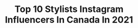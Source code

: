 ---
title: Top 10 Stylists Instagram Influencers In Canada In 2021
description: >-
  Find top stylists Instagram influencers in Canada in 2021. Most popular hashtags: #ad #halloween #sponsored.
platform: Instagram
hits: 185
text_top: Analyze the most popular Instagram influencers on inBeat.
text_bottom: Our search engine has 185 Instagram influencers like this in Canada for you to contact.
profiles:
  - username: "claudianovoa_01"
    fullname: >-
      CLAUDIA NOVOA
    bio: >-
      Stylist | @claudian_stylist X X l l l BE A LIGHT IN THIS WORLD💫
    location: "Canada"
    followers: 17955
    engagement: 451
    commentsToLikes: 0.596824
    id: ck14gykaa7nmo0i19t2t29tou
    verified: false
    hashtags: "#downtown, #calaveras, #cloudscape, #halloween"
  - username: "ericaonfashion"
    fullname: >-
      Erica Wark
    bio: >-
      Talking and sharing everything fashion. Celebrity Stylist. Fashion Expert.
    location: "Canada"
    followers: 38860
    engagement: 234
    commentsToLikes: 0.091601
    id: ck14h64zz8q5z0i19y8u8wbpl
    verified: false
    hashtags: "#styletips, #warkit, #ad, #denim"
  - username: "styleconceptblog"
    fullname: >-
      SC BY ELENA | CANADIAN BLOGGER
    bio: >-
      𝕋𝕠𝕣𝕠𝕟𝕥𝕠 ⁣FASHION ★ BEAUTY ★ LIFESTYLE Home + Fashion Stylist and Content Creator Inquiries ✉️ style.concept.hd@gmail.com ⇩ THE LATEST 👩🏼‍💻
    location: "Canada"
    followers: 20979
    engagement: 288
    commentsToLikes: 0.236058
    id: ck5cdo8vzjho50i111icuxhgi
    verified: false
    hashtags: "#gorgeousgrowth, #liketkit, #diyprojects, #viviscaljourney"
  - username: "shann.hardy"
    fullname: >-
      Shannon Hardy
    bio: >-
      ☆ Ryerson Fashion Design Grad ☆ Designer • Stylist ☆ 💍 @sir.jasonhardy
    location: "Canada"
    followers: 3325
    engagement: 1058
    commentsToLikes: 0.430886
    id: ck5zu70ma1sz10i14xj1wr3nm
    verified: false
    hashtags: "#tagtowin, #gifted, #supportlocal, #ariaclothingboutique"
  - username: "styledbyamrita"
    fullname: >-
      Amrita | Wardrobe Stylist
    bio: >-
      LA | Vancouver Published Wardrobe Stylist | Personal Shopper | PR Styledbyamrita@gmail.com 🐶 @charliethecavapooh
    location: "Canada"
    followers: 13776
    engagement: 644
    commentsToLikes: 0.057976
    id: ck15pzh1f0ec70i19leafodw0
    verified: false
    hashtags: "#bebebabe, #cozyvibes"
  - username: "luna_horror"
    fullname: >-
      𝕮𝖆𝖗𝖎𝖘𝖘𝖆 🌙
    bio: >-
      ✨Hi kids. Do you like violence?✨ ✨Glorified garbage collector. ✨Licensed hair colourist / stylist
    location: "Canada"
    followers: 17868
    engagement: 495
    commentsToLikes: 0.047793
    id: ckaoulbw70rkx0i78gy6ly14q
    verified: false
    hashtags: "#horrormovies, #horrorhome, #horrorfan, #vhs"
  - username: "kristenmcgowan"
    fullname: >-
      Kristen McGowan
    bio: >-
      💁🏼‍♀️🏠🔨 Interior Stylist + YouTuber YouTube: Kristen McGowan Business inquiries: digitmgmt@gmail.com Blog: www.kristenmcgowan.com
    location: "Canada"
    followers: 191805
    engagement: 829
    commentsToLikes: 0.007585
    id: ck5py2eu9tzot0i11krym6sfk
    verified: false
    hashtags: "#onemorocco, #ad, #blackouttuesday, #ourarticle"
  - username: "alexiedesjean"
    fullname: >-
      Alexie Desjean ☾
    bio: >-
      •Barbière/Styliste chez Jimlebarbier •Pour un rendez-vous 👇🏼
    location: "Canada"
    followers: 10004
    engagement: 778
    commentsToLikes: 0.045185
    id: ckf5lfb5kpdcs0j23q8fybbkx
    verified: false
    hashtags: ""
  - username: "blondehanes"
    fullname: >-
      sara wells • toronto blogger
    bio: >-
      Effortless & Affordable Style ✨ Wife 💞 Mama to Poppy🤱🏼Rescue Dogs 🐾 E-comm Stylist👗 @urbanplanet 📍Toronto ⬇️ My GAD Story ⬇️ #whatsarawears
    location: "Canada"
    followers: 6423
    engagement: 788
    commentsToLikes: 0.202421
    id: ck14hujp9c7nx0i19asz7qr08
    verified: false
    hashtags: "#poppyjoywells, #whatsarawears, #gifted, #loveyourstretchmarks"
  - username: "jennabitovenaumovich"
    fullname: >-
      Jenna Bitove Naumovich
    bio: >-
      Personal Shopper & Stylist ❤️
    location: "Canada"
    followers: 17265
    engagement: 366
    commentsToLikes: 0.056961
    id: ck137xel1diye0i197tz0xm9d
    verified: false
    hashtags: "#cafa, #wearcanadian, #legallyblonde, #happyhalloween"
---